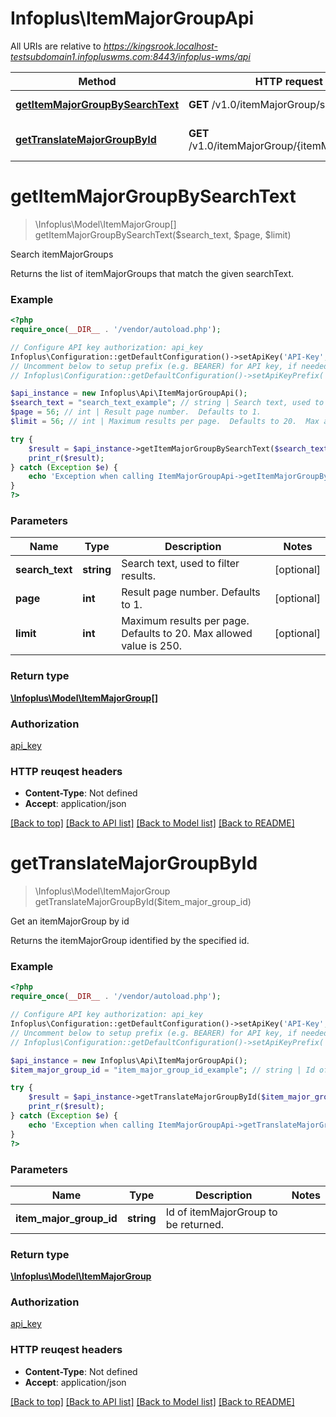 # Infoplus\ItemMajorGroupApi

All URIs are relative to *https://kingsrook.localhost-testsubdomain1.infopluswms.com:8443/infoplus-wms/api*

Method | HTTP request | Description
------------- | ------------- | -------------
[**getItemMajorGroupBySearchText**](ItemMajorGroupApi.md#getItemMajorGroupBySearchText) | **GET** /v1.0/itemMajorGroup/search | Search itemMajorGroups
[**getTranslateMajorGroupById**](ItemMajorGroupApi.md#getTranslateMajorGroupById) | **GET** /v1.0/itemMajorGroup/{itemMajorGroupId} | Get an itemMajorGroup by id


# **getItemMajorGroupBySearchText**
> \Infoplus\Model\ItemMajorGroup[] getItemMajorGroupBySearchText($search_text, $page, $limit)

Search itemMajorGroups

Returns the list of itemMajorGroups that match the given searchText.

### Example 
```php
<?php
require_once(__DIR__ . '/vendor/autoload.php');

// Configure API key authorization: api_key
Infoplus\Configuration::getDefaultConfiguration()->setApiKey('API-Key', 'YOUR_API_KEY');
// Uncomment below to setup prefix (e.g. BEARER) for API key, if needed
// Infoplus\Configuration::getDefaultConfiguration()->setApiKeyPrefix('API-Key', 'BEARER');

$api_instance = new Infoplus\Api\ItemMajorGroupApi();
$search_text = "search_text_example"; // string | Search text, used to filter results.
$page = 56; // int | Result page number.  Defaults to 1.
$limit = 56; // int | Maximum results per page.  Defaults to 20.  Max allowed value is 250.

try { 
    $result = $api_instance->getItemMajorGroupBySearchText($search_text, $page, $limit);
    print_r($result);
} catch (Exception $e) {
    echo 'Exception when calling ItemMajorGroupApi->getItemMajorGroupBySearchText: ', $e->getMessage(), "\n";
}
?>
```

### Parameters

Name | Type | Description  | Notes
------------- | ------------- | ------------- | -------------
 **search_text** | **string**| Search text, used to filter results. | [optional] 
 **page** | **int**| Result page number.  Defaults to 1. | [optional] 
 **limit** | **int**| Maximum results per page.  Defaults to 20.  Max allowed value is 250. | [optional] 

### Return type

[**\Infoplus\Model\ItemMajorGroup[]**](ItemMajorGroup.md)

### Authorization

[api_key](../README.md#api_key)

### HTTP reuqest headers

 - **Content-Type**: Not defined
 - **Accept**: application/json

[[Back to top]](#) [[Back to API list]](../README.md#documentation-for-api-endpoints) [[Back to Model list]](../README.md#documentation-for-models) [[Back to README]](../README.md)

# **getTranslateMajorGroupById**
> \Infoplus\Model\ItemMajorGroup getTranslateMajorGroupById($item_major_group_id)

Get an itemMajorGroup by id

Returns the itemMajorGroup identified by the specified id.

### Example 
```php
<?php
require_once(__DIR__ . '/vendor/autoload.php');

// Configure API key authorization: api_key
Infoplus\Configuration::getDefaultConfiguration()->setApiKey('API-Key', 'YOUR_API_KEY');
// Uncomment below to setup prefix (e.g. BEARER) for API key, if needed
// Infoplus\Configuration::getDefaultConfiguration()->setApiKeyPrefix('API-Key', 'BEARER');

$api_instance = new Infoplus\Api\ItemMajorGroupApi();
$item_major_group_id = "item_major_group_id_example"; // string | Id of itemMajorGroup to be returned.

try { 
    $result = $api_instance->getTranslateMajorGroupById($item_major_group_id);
    print_r($result);
} catch (Exception $e) {
    echo 'Exception when calling ItemMajorGroupApi->getTranslateMajorGroupById: ', $e->getMessage(), "\n";
}
?>
```

### Parameters

Name | Type | Description  | Notes
------------- | ------------- | ------------- | -------------
 **item_major_group_id** | **string**| Id of itemMajorGroup to be returned. | 

### Return type

[**\Infoplus\Model\ItemMajorGroup**](ItemMajorGroup.md)

### Authorization

[api_key](../README.md#api_key)

### HTTP reuqest headers

 - **Content-Type**: Not defined
 - **Accept**: application/json

[[Back to top]](#) [[Back to API list]](../README.md#documentation-for-api-endpoints) [[Back to Model list]](../README.md#documentation-for-models) [[Back to README]](../README.md)

